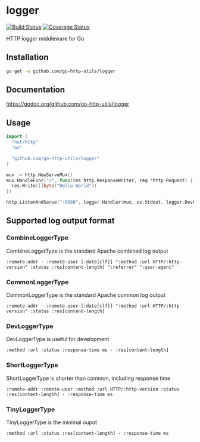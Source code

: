 # logger
[![Build Status](https://travis-ci.org/go-http-utils/logger.svg?branch=master)](https://travis-ci.org/go-http-utils/logger)
[![Coverage Status](https://coveralls.io/repos/github/go-http-utils/logger/badge.svg?branch=master)](https://coveralls.io/github/go-http-utils/logger?branch=master)

HTTP logger middleware for Go

## Installation

```sh
go get -u github.com/go-http-utils/logger
```

## Documentation

https://godoc.org/github.com/go-http-utils/logger

## Usage

```go
import (
  "net/http"
  "os"

  "github.com/go-http-utils/logger"
)

mux := http.NewServeMux()
mux.HandleFunc("/", func(res http.ResponseWriter, req *http.Request) {
  res.Write([]byte("Hello World"))
})

http.ListenAndServe(":8080", logger.Handler(mux, os.Stdout, logger.DevLoggerType))
```

## Supported log output format

### CombineLoggerType

CombineLoggerType is the standard Apache combined log output

```
:remote-addr - :remote-user [:date[clf]] ":method :url HTTP/:http-version" :status :res[content-length] ":referrer" ":user-agent"
```

### CommonLoggerType

CommonLoggerType is the standard Apache common log output

```
:remote-addr - :remote-user [:date[clf]] ":method :url HTTP/:http-version" :status :res[content-length]
```

### DevLoggerType

DevLoggerType is useful for development

```
:method :url :status :response-time ms - :res[content-length]
```

### ShortLoggerType

ShortLoggerType is shorter than common, including response time

```
:remote-addr :remote-user :method :url HTTP/:http-version :status :res[content-length] - :response-time ms
```

### TinyLoggerType

TinyLoggerType is the minimal ouput

```
:method :url :status :res[content-length] - :response-time ms
```

